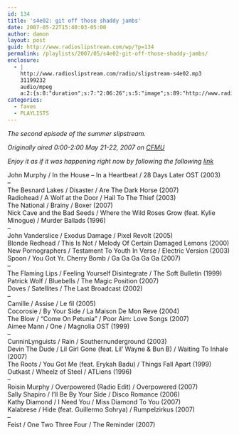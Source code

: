 ```yaml
---
id: 134
title: 's4e02: git off those shaddy jambs'
date: 2007-05-22T15:40:03-05:00
author: damon
layout: post
guid: http://www.radioslipstream.com/wp/?p=134
permalink: /playlists/2007/05/s4e02-git-off-those-shaddy-jambs/
enclosure:
  - |
    http://www.radioslipstream.com/radio/slipstream-s4e02.mp3
    31199232
    audio/mpeg
    a:2:{s:8:"duration";s:7:"2:06:26";s:5:"image";s:89:"http://www.radioslipstream.com/wp/wp-content/plugins/podpress//images/vpreview_center.png";}
categories:
  - faves
  - PLAYLISTS
---
```

<p class="note_content clearfix">
  <em>The second episode of the summer slipstream.</em>
</p>

_Originally aired 0:00-2:00 May 21-22, 2007 on [CFMU](http://cfmu.mcmaster.ca)_

_Enjoy it as if it was happening right now by following the following <a href="/radio/slipstream-s4e02.mp3" target="_blank" title="http://slipstream.brokenuniverse.com/radio/slipstream-s4e02.mp3">link</a>_

John Murphy / In the House – In a Heartbeat / 28 Days Later OST (2003)  
–  
The Besnard Lakes / Disaster / Are The Dark Horse (2007)  
Radiohead / A Wolf at the Door / Hail To The Thief (2003)  
The National / Brainy / Boxer (2007)  
Nick Cave and the Bad Seeds / Where the Wild Roses Grow (feat. Kylie Minogue) / Murder Ballads (1996)  
–  
John Vanderslice / Exodus Damage / Pixel Revolt (2005)  
Blonde Redhead / This Is Not / Melody Of Certain Damaged Lemons (2000)  
New Pornographers / Testament To Youth In Verse / Electric Version (2003)  
Spoon / You Got Yr. Cherry Bomb / Ga Ga Ga Ga Ga (2007)  
–  
The Flaming Lips / Feeling Yourself Disintegrate / The Soft Bulletin (1999)  
Patrick Wolf / Bluebells / The Magic Position (2007)  
Doves / Satellites / The Last Broadcast (2002)  
–  
Camille / Assise / Le fil (2005)  
Cocorosie / By Your Side / La Maison De Mon Reve (2004)  
The Blow / “Come On Petunia” / Poor Aim: Love Songs (2007)  
Aimee Mann / One / Magnolia OST (1999)  
–  
CunninLynguists / Rain / Southernunderground (2003)  
Devin The Dude / Lil Girl Gone (feat. Lil’ Wayne & Bun B) / Waiting To Inhale (2007)  
The Roots / You Got Me (feat. Erykah Badu) / Things Fall Apart (1999)  
Outkast / Wheelz of Steel / ATLiens (1996)  
–  
Roisin Murphy / Overpowered (Radio Edit) / Overpowered (2007)  
Sally Shapiro / I’ll Be By Your Side / Disco Romance (2006)  
Kathy Diamond / I Need You / Miss Diamond To You (2007)  
Kalabrese / Hide (feat. Guillermo Sohrya) / Rumpelzirkus (2007)  
–  
Feist / One Two Three Four / The Reminder (2007)
